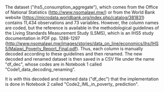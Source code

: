 The dataset ("ihs5\_consumption\_aggregate"), which comes from the Office of National Statistics (http://www.nsomalawi.mw/) or from the World Bank website 
(https://microdata.worldbank.org/index.php/catalog/381831) contains 11,434 observations and 73 variables. However, the column names are coded, but the 
reference is available in the methodological guidelines of the Living Standards Measurement Study (LSMS), which is an IHS5 study documentation in PDF 
pp. 1288-1297 (http://www.nsomalawi.mw/images/stories/data_on_line/economics/ihs/IHS5/Malawi_Poverty_Report_Final.pdf). Thus, each column is manually 
decoded according to these guidelines and then renamed. The new decoded and renamed dataset is then saved in a CSV file under the name "df_dec", whose 
codes are in Notebook 1 called "Code1_data_decoding_renaming".

It is with this decoded and renamed data ("df_dec") that the implementation is done in Notebook 2 called "Code2_IML_in_poverty_ prediction". 
